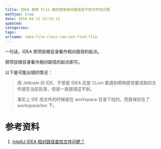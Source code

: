 ```yaml
---
title: IDEA 使用 File 类时使用相对路径找不到文件的问题
mathjax: true
date: 2019-04-12 22:53:13
updated:
categories:
tags:
urlname: idea-file-class-can-not-find-file
---
```


一句话，IDEA 把项目根目录看作相对路径的起点。

<!-- more -->

把项目根目录看作相对路径的起点即可。

以下是可能出错的情况：

> 用 Jetbrain 的 IDE，不管是 IDEA 还是 CLion 都遇到明明感觉要读取的文件就在当前目录，但是一直报错这不到。
>
> 事实上 IDE 找文件的时候是在 workspace 目录下找的。而我保存在了 workspace/src 下。

# 参考资料

1. [IntelliJ IDEA 相对路径查找文件问题？](https://www.zhihu.com/question/30222419/answer/171542187)